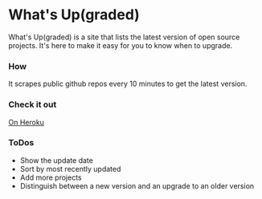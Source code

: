 # What's Up(graded)

What's Up(graded) is a site that lists the latest version of open source projects. It's here to make it easy for you to know when to upgrade. 

### How
It scrapes public github repos every 10 minutes to get the latest version. 

### Check it out
[On Heroku](https://whats-upgraded.herokuapp.com/)

### ToDos
- Show the update date
- Sort by most recently updated
- Add more projects
- Distinguish between a new version and an upgrade to an older version
